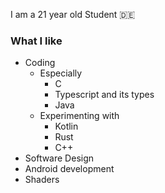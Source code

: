 I am a 21 year old Student 🇩🇪

### What I like

 - Coding
   - Especially
      - C
      - Typescript and its types
      - Java
   - Experimenting with
     - Kotlin
     - Rust
     - C++
 - Software Design
 - Android development
 - Shaders
